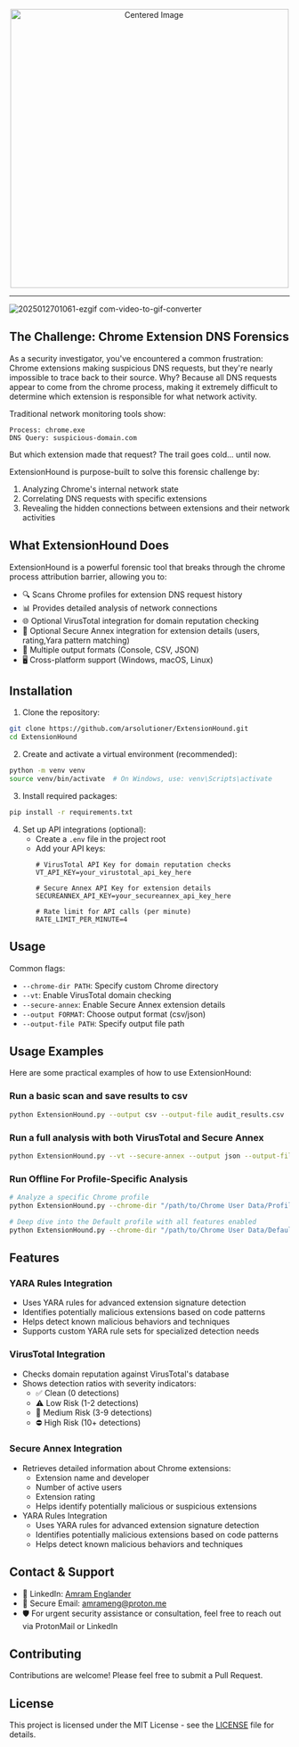 <p align="center">
  <img src="https://github.com/user-attachments/assets/cb493d1f-b689-466b-839d-52ef506b211e" alt="Centered Image" width="500">
</p>
<hr />

![2025012701061-ezgif com-video-to-gif-converter](https://github.com/user-attachments/assets/7b6b0073-8856-4e44-bd3a-dab4ecebda3b)

## The Challenge: Chrome Extension DNS Forensics

As a security investigator, you've encountered a common frustration: Chrome extensions making suspicious DNS requests, but they're nearly impossible to trace back to their source. Why? Because all DNS requests appear to come from the chrome process, making it extremely difficult to determine which extension is responsible for what network activity.

Traditional network monitoring tools show:
```
Process: chrome.exe
DNS Query: suspicious-domain.com
```
But which extension made that request? The trail goes cold... until now.

ExtensionHound is purpose-built to solve this forensic challenge by:
1. Analyzing Chrome's internal network state
2. Correlating DNS requests with specific extensions
3. Revealing the hidden connections between extensions and their network activities


## What ExtensionHound Does

ExtensionHound is a powerful forensic tool that breaks through the chrome process attribution barrier, allowing you to:
- 🔍 Scans Chrome profiles for extension DNS request history
- 📊 Provides detailed analysis of network connections
- 🌐 Optional VirusTotal integration for domain reputation checking
- 🔐 Optional Secure Annex integration for extension details (users, rating,Yara pattern matching)
- 📁 Multiple output formats (Console, CSV, JSON)
- 🖥️ Cross-platform support (Windows, macOS, Linux)

## Installation

1. Clone the repository:
```bash
git clone https://github.com/arsolutioner/ExtensionHound.git
cd ExtensionHound
```

2. Create and activate a virtual environment (recommended):
```bash
python -m venv venv
source venv/bin/activate  # On Windows, use: venv\Scripts\activate
```

3. Install required packages:
```bash
pip install -r requirements.txt
```

4. Set up API integrations (optional):
   - Create a `.env` file in the project root
   - Add your API keys:
     ```
     # VirusTotal API Key for domain reputation checks
     VT_API_KEY=your_virustotal_api_key_here
     
     # Secure Annex API Key for extension details
     SECUREANNEX_API_KEY=your_secureannex_api_key_here
     
     # Rate limit for API calls (per minute)
     RATE_LIMIT_PER_MINUTE=4
     ```

## Usage

Common flags:
- `--chrome-dir PATH`: Specify custom Chrome directory
- `--vt`: Enable VirusTotal domain checking
- `--secure-annex`: Enable Secure Annex extension details
- `--output FORMAT`: Choose output format (csv/json)
- `--output-file PATH`: Specify output file path

## Usage Examples

Here are some practical examples of how to use ExtensionHound:

### Run a basic scan and save results to csv
```bash
python ExtensionHound.py --output csv --output-file audit_results.csv
```

### Run a full analysis with both VirusTotal and Secure Annex
```bash
python ExtensionHound.py --vt --secure-annex --output json --output-file "audits/$(date +%Y-%m-%d)_security_report.json"
```

### Run Offline For Profile-Specific Analysis
```bash
# Analyze a specific Chrome profile
python ExtensionHound.py --chrome-dir "/path/to/Chrome User Data/Profile 1"

# Deep dive into the Default profile with all features enabled
python ExtensionHound.py --chrome-dir "/path/to/Chrome User Data/Default" --vt --secure-annex
```

## Features

### YARA Rules Integration
- Uses YARA rules for advanced extension signature detection
- Identifies potentially malicious extensions based on code patterns
- Helps detect known malicious behaviors and techniques
- Supports custom YARA rule sets for specialized detection needs

### VirusTotal Integration
- Checks domain reputation against VirusTotal's database
- Shows detection ratios with severity indicators:
  - ✅ Clean (0 detections)
  - ⚠️ Low Risk (1-2 detections)
  - 🚨 Medium Risk (3-9 detections)
  - ⛔ High Risk (10+ detections)

### Secure Annex Integration
- Retrieves detailed information about Chrome extensions:
  - Extension name and developer
  - Number of active users
  - Extension rating
  - Helps identify potentially malicious or suspicious extensions
- YARA Rules Integration
  - Uses YARA rules for advanced extension signature detection
  - Identifies potentially malicious extensions based on code patterns
  - Helps detect known malicious behaviors and techniques
  
## Contact & Support

- 💼 LinkedIn: [Amram Englander](https://www.linkedin.com/in/amram-englander-a23a6a89/)
- 📧 Secure Email: amrameng@proton.me
- 🛡️ For urgent security assistance or consultation, feel free to reach out via ProtonMail or LinkedIn

## Contributing

Contributions are welcome! Please feel free to submit a Pull Request.

## License

This project is licensed under the MIT License - see the [LICENSE](LICENSE) file for details.
